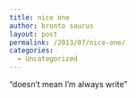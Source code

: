 ```yaml
---
title: nice one
author: bronto saurus
layout: post
permalink: /2013/07/nice-one/
categories:
  - Uncategorized
---
```

&#8220;doesn&#8217;t mean I&#8217;m always write&#8221;